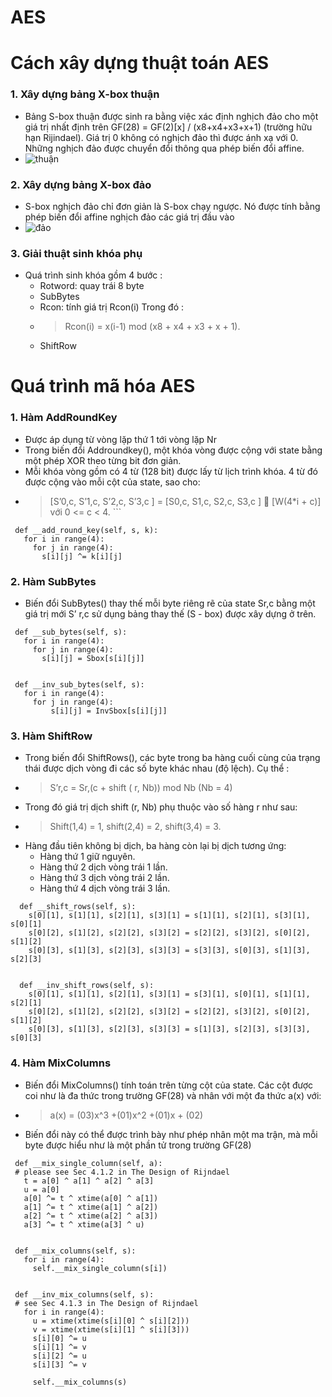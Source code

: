 # AES  
# Cách xây dựng thuật toán AES  
### 1. Xây dựng bảng X-box thuận  
 * Bảng S-box thuận được sinh ra bằng việc xác định nghịch đảo cho một giá trị nhất định trên GF(28) = GF(2)[x] / (x8+x4+x3+x+1) (trường hữu hạn Rijindael). Giá trị 0 không có nghịch đảo thì được ánh xạ với 0. Những nghịch đảo được chuyển đổi thông qua phép biến đổi affine.  
 * ![thuận](https://viblo.asia/uploads/ac735e46-c67f-4024-9989-45780195805e.png)    
### 2. Xây dựng bảng X-box đảo  
 * S-box nghịch đảo chỉ đơn giản là S-box chạy ngược. Nó được tính bằng phép biến đổi affine nghịch đảo các giá trị đầu vào  
 * ![đảo](https://viblo.asia/uploads/67e81061-f1ed-4a5a-b5c4-b2d5cc4cd79d.png)  
### 3. Giải thuật sinh khóa phụ  
 * Quá trình sinh khóa gồm 4 bước :  
   * Rotword: quay trái 8 byte  
   * SubBytes  
   * Rcon: tính giá trị Rcon(i) Trong đó :  
   * > Rcon(i) = x(i-1) mod (x8 + x4 + x3 + x + 1).  
   * ShiftRow   

# Quá trình mã hóa AES  
### 1. Hàm AddRoundKey  
 * Được áp dụng từ vòng lặp thứ 1 tới vòng lặp Nr  
 * Trong biến đổi Addroundkey(), một khóa vòng được cộng với state bằng một phép XOR theo từng bit đơn giản.  
 * Mỗi khóa vòng gồm có 4 từ (128 bit) được lấy từ lịch trình khóa. 4 từ đó được cộng vào mỗi cột của state, sao cho:  
 * > [S’0,c, S’1,c, S’2,c, S’3,c ] = [S0,c, S1,c, S2,c, S3,c ]  [W(4*i + c)] với 0 <= c < 4.  ```  
 ```  
  def __add_round_key(self, s, k):
    for i in range(4):
      for j in range(4):
        s[i][j] ^= k[i][j]  
 ```  
 
### 2. Hàm SubBytes  
 * Biến đổi SubBytes() thay thế mỗi byte riêng rẽ của state Sr,c bằng một giá trị mới S’ r,c sử dụng bảng thay thế (S - box) được xây dựng ở trên.  
 ```  
  def __sub_bytes(self, s):
    for i in range(4):
      for j in range(4):
        s[i][j] = Sbox[s[i][j]]


  def __inv_sub_bytes(self, s):
    for i in range(4):
      for j in range(4):
          s[i][j] = InvSbox[s[i][j]]

 ```  
 
### 3. Hàm ShiftRow  
 * Trong biến đổi ShiftRows(), các byte trong ba hàng cuối cùng của trạng thái được dịch vòng đi các số byte khác nhau (độ lệch). Cụ thể :  
 * > S’r,c = Sr,(c + shift ( r, Nb)) mod Nb (Nb = 4)  
 * Trong đó giá trị dịch shift (r, Nb) phụ thuộc vào số hàng r như sau:
 * > Shift(1,4) = 1, shift(2,4) = 2, shift(3,4) = 3.  
 * Hàng đầu tiên không bị dịch, ba hàng còn lại bị dịch tương ứng:  
   * Hàng thứ 1 giữ nguyên.  
   * Hàng thứ 2 dịch vòng trái 1 lần.  
   * Hàng thứ 3 dịch vòng trái 2 lần.  
   * Hàng thứ 4 dịch vòng trái 3 lần.   
```
  def __shift_rows(self, s):
    s[0][1], s[1][1], s[2][1], s[3][1] = s[1][1], s[2][1], s[3][1], s[0][1]
    s[0][2], s[1][2], s[2][2], s[3][2] = s[2][2], s[3][2], s[0][2], s[1][2]
    s[0][3], s[1][3], s[2][3], s[3][3] = s[3][3], s[0][3], s[1][3], s[2][3]


  def __inv_shift_rows(self, s):
    s[0][1], s[1][1], s[2][1], s[3][1] = s[3][1], s[0][1], s[1][1], s[2][1]
    s[0][2], s[1][2], s[2][2], s[3][2] = s[2][2], s[3][2], s[0][2], s[1][2]
    s[0][3], s[1][3], s[2][3], s[3][3] = s[1][3], s[2][3], s[3][3], s[0][3]

```

### 4. Hàm MixColumns  
 * Biến đổi MixColumns() tính toán trên từng cột của state. Các cột được coi như là đa thức trong trường GF(28) và nhân với một đa thức a(x) với:  
 * > a(x) = (03)x^3 +(01)x^2 +(01)x + (02)  
 * Biến đổi này có thể được trình bày như phép nhân một ma trận, mà mỗi byte được hiểu như là một phần tử trong trường GF(28)  
 ```  
  def __mix_single_column(self, a):
  # please see Sec 4.1.2 in The Design of Rijndael
    t = a[0] ^ a[1] ^ a[2] ^ a[3]
    u = a[0]
    a[0] ^= t ^ xtime(a[0] ^ a[1])
    a[1] ^= t ^ xtime(a[1] ^ a[2])
    a[2] ^= t ^ xtime(a[2] ^ a[3])
    a[3] ^= t ^ xtime(a[3] ^ u)


  def __mix_columns(self, s):
    for i in range(4):
      self.__mix_single_column(s[i])


  def __inv_mix_columns(self, s):
  # see Sec 4.1.3 in The Design of Rijndael
    for i in range(4):
      u = xtime(xtime(s[i][0] ^ s[i][2]))
      v = xtime(xtime(s[i][1] ^ s[i][3]))
      s[i][0] ^= u
      s[i][1] ^= v
      s[i][2] ^= u
      s[i][3] ^= v

      self.__mix_columns(s)
 ```  
 
 

   
